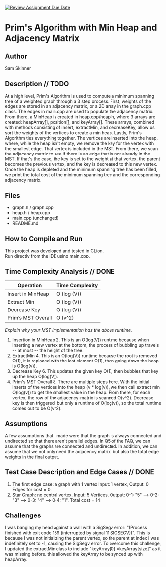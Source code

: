 [![Review Assignment Due Date](https://classroom.github.com/assets/deadline-readme-button-22041afd0340ce965d47ae6ef1cefeee28c7c493a6346c4f15d667ab976d596c.svg)](https://classroom.github.com/a/K_t6ffJX)
# Prim's Algorithm with Min Heap and Adjacency Matrix

## Author
Sam Skinner

## Description      // TODO
At a high level, Prim's Algorithm is used to compute a minimum spanning tree of a weighted graph through a 3 step process.
First, weights of the edges are stored in an adjacency matrix, or a 2D array in the graph.cpp class. The edges in main.cpp are used
to populate the adjacency matrix. From there, a MinHeap is created in heap.cpp/heap.h, where 3 arrays are created: heapArray[], position[], and keyArray[]. 
These arrays, combined with methods consisting of insert, extractMin, and decreaseKey, allow us sort the weights of the vertices to create a min heap. 
Lastly, Prim's Algorithm ties everything together. The vertices are inserted into the heap, where, while the heap isn't empty,
we remove the key for the vertex with the smallest edge. That vertex is included in the MST. From there, we scan the adjacency matrix
to see if there is an edge that is not already in the MST. If that's the case, the key is set to the weight at that vertex, the parent becomes
the previous vertex, and the key is decreased to this new vertex. Once the heap is depleted and the minimum spanning tree has been filled, we print the total cost of the minimum spanning tree and the corresponding adjacency matrix.

## Files
- graph.h / graph.cpp
- heap.h / heap.cpp
- main.cpp (unchanged)
- README.md

## How to Compile and Run
This project was developed and tested in CLion.  
Run directly from the IDE using main.cpp.

## Time Complexity Analysis         // DONE

| Operation            | Time Complexity |
|----------------------|-----------------|
| Insert in MinHeap    | O (log (V))     |
| Extract Min          | O (log (V))     |
| Decrease Key         | O (log (V))     |
| Prim’s MST Overall   | O (v^2)         |

_Explain why your MST implementation has the above runtime._
1. Insertion in MinHeap
   2. This is an O(log(V)) runtime because when inserting a new vertex at the bottom, the process of bubbling up travels -- at most -- the height of the tree.
3. ExtractMin
   4. This is an O(log(V)) runtime because the root is removed O(1), it is replaced with the last element O(1), then going down the heap is O(log(v)). 
5. Decrease Key
   6. This updates the given key O(1), then bubbles that key up the heap O(log(V)).
7. Prim's MST Overall
   8. There are multiple steps here. With the initial inserts of the vertices into the heap (v * log(v)), we then call extract min O(log(v)) to get the smallest value in the heap. From there, for each vertex, the row of the adjacency-matrix is scanned O(v^2). Decrease key is then triggered, but only a runtime of O(log(v)), so the total runtime comes out to be O(v^2). 

## Assumptions
A few assumptions that I made were that the graph is always connected and undirected so that there aren't parallel edges. 
In Q5 of the FAQ, we can assume that the graphs are connected and undirected. In addition, we can assume that we not only need the
adjacency matrix, but also the total edge weights in the final output.

## Test Case Description and Edge Cases       // DONE
1. The first edge case: a graph with 1 vertex
Input: 1 vertex, Output: 0 Edges for cost = 0.
2. Star Graph: no central vertex.
Input: 5 Vertices. Output: 0-1: "5" --> 0-2: "3" --> 0-3: "4" --> 0-4: "1". Total cost = 14

## Challenges
I was banging my head against a wall with a SigSegv error: "(Process finished with exit code 139 (interrupted by signal 11:SIGSEGV))".
This is because I was not initializing the parent vertex, so the parent at index i was indefinitely set to -1, causing the SigSegv error.
To overcome this challenge, I updated the extractMin class to include "keyArray[0] =keyArray[size]" as it was missing before. 
this allowed the keyArray to be synced up with heapArray.